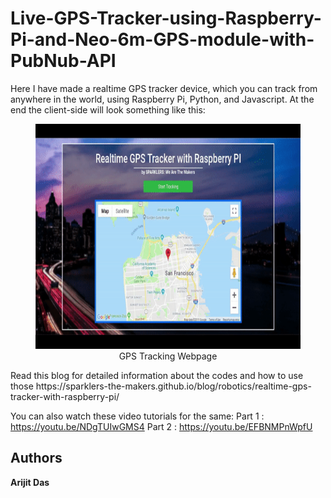 # Live-GPS-Tracker-using-Raspberry-Pi-and-Neo-6m-GPS-module-with-PubNub-API
Here I have made a realtime GPS tracker device, which you can track from anywhere in the world, using Raspberry Pi, Python, and Javascript. At the end the client-side will look something like this:

<figure class="align-center">
  <a href="#"><img src="map2.gif" alt="" width="480" height="360"></a>
  <figcaption><center>GPS Tracking Webpage</center></figcaption>
</figure>
Read this blog for detailed information about the codes and how to use those https://sparklers-the-makers.github.io/blog/robotics/realtime-gps-tracker-with-raspberry-pi/

You can also watch these video tutorials for the same:
Part 1 : https://youtu.be/NDgTUIwGMS4
Part 2 : https://youtu.be/EFBNMPnWpfU

## Authors

**Arijit Das** 
